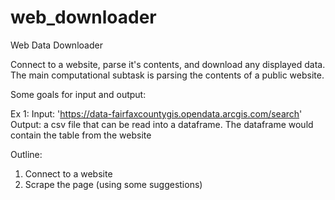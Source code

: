 # web_downloader
Web Data Downloader

Connect to a website, parse it's contents, and download any displayed data.
The main computational subtask is parsing the contents of a public website.

Some goals for input and output:

Ex 1:
Input: 'https://data-fairfaxcountygis.opendata.arcgis.com/search'
Output: a csv file that can be read into a dataframe. The dataframe would contain the table from the website


Outline:
1. Connect to a website
2. Scrape the page (using some suggestions)
